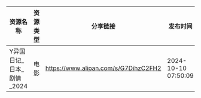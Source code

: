| 资源名称             | 资源类型 | 分享链接                                 | 发布时间                |
| ---------------- | ---- | ------------------------------------ | ------------------- |
| Y异国日记_日本_剧情_2024 | 电影   | https://www.alipan.com/s/G7DihzC2FH2 | 2024-10-10 07:50:09 |
